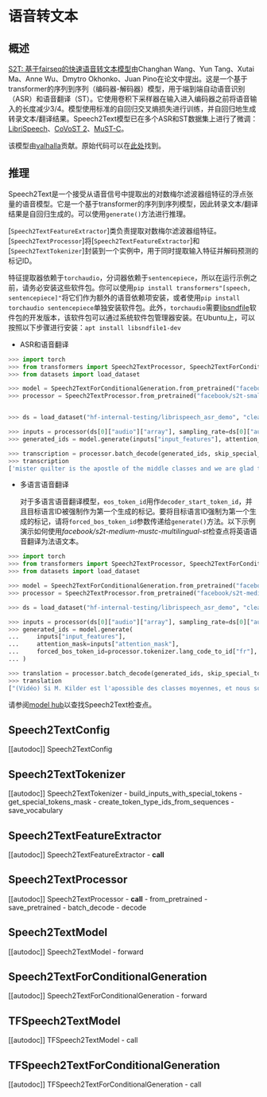 <!--版权所有2021年The HuggingFace团队。保留所有权利。

根据Apache许可证第2.0版（“许可证”）的规定，除非符合许可证的规定，否则你不得使用此文件。
你可以在以下网址获得许可证副本：

http://www.apache.org/licenses/LICENSE-2.0

除非适用法律要求或书面同意，根据许可以及其附带的条款分发的软件是基于“按原样”基础分发的，无论是明示还是暗示，不附带任何明示或暗示的保证。有关许可证的详细信息，请参阅许可证。

⚠️请注意，此文件采用Markdown格式，但包含特定于我们文档生成器（类似于MDX）的语法，可能无法在你的Markdown查看器中正确显示。-->

# 语音转文本

## 概述

[S2T: 基于fairseq的快速语音转文本模型](https://arxiv.org/abs/2010.05171)由Changhan Wang、Yun Tang、Xutai Ma、Anne Wu、Dmytro Okhonko、Juan Pino在论文中提出。这是一个基于transformer的序列到序列（编码器-解码器）模型，用于端到端自动语音识别（ASR）和语音翻译（ST）。它使用卷积下采样器在输入进入编码器之前将语音输入的长度减少3/4。模型使用标准的自回归交叉熵损失进行训练，并自回归地生成转录文本/翻译结果。Speech2Text模型已在多个ASR和ST数据集上进行了微调：[LibriSpeech](http://www.openslr.org/12)、[CoVoST 2](https://github.com/facebookresearch/covost)、[MuST-C](https://ict.fbk.eu/must-c/)。

该模型由[valhalla](https://huggingface.co/valhalla)贡献。原始代码可以在[此处](https://github.com/pytorch/fairseq/tree/master/examples/speech_to_text)找到。


## 推理

Speech2Text是一个接受从语音信号中提取出的对数梅尔滤波器组特征的浮点张量的语音模型。它是一个基于transformer的序列到序列模型，因此转录文本/翻译结果是自回归生成的。可以使用`generate()`方法进行推理。

[`Speech2TextFeatureExtractor`]类负责提取对数梅尔滤波器组特征。[`Speech2TextProcessor`]将[`Speech2TextFeatureExtractor`]和[`Speech2TextTokenizer`]封装到一个实例中，用于同时提取输入特征并解码预测的标记ID。

特征提取器依赖于`torchaudio`，分词器依赖于`sentencepiece`，所以在运行示例之前，请务必安装这些软件包。你可以使用`pip install transformers"[speech, sentencepiece]"`将它们作为额外的语音依赖项安装，或者使用`pip install torchaudio sentencepiece`单独安装软件包。此外，`torchaudio`需要[libsndfile](http://www.mega-nerd.com/libsndfile/)软件包的开发版本，该软件包可以通过系统软件包管理器安装。在Ubuntu上，可以按照以下步骤进行安装：`apt install libsndfile1-dev`


- ASR和语音翻译

```python
>>> import torch
>>> from transformers import Speech2TextProcessor, Speech2TextForConditionalGeneration
>>> from datasets import load_dataset

>>> model = Speech2TextForConditionalGeneration.from_pretrained("facebook/s2t-small-librispeech-asr")
>>> processor = Speech2TextProcessor.from_pretrained("facebook/s2t-small-librispeech-asr")


>>> ds = load_dataset("hf-internal-testing/librispeech_asr_demo", "clean", split="validation")

>>> inputs = processor(ds[0]["audio"]["array"], sampling_rate=ds[0]["audio"]["sampling_rate"], return_tensors="pt")
>>> generated_ids = model.generate(inputs["input_features"], attention_mask=inputs["attention_mask"])

>>> transcription = processor.batch_decode(generated_ids, skip_special_tokens=True)
>>> transcription
['mister quilter is the apostle of the middle classes and we are glad to welcome his gospel']
```

- 多语言语音翻译

  对于多语言语音翻译模型，`eos_token_id`用作`decoder_start_token_id`，并且目标语言ID被强制作为第一个生成的标记。要将目标语言ID强制为第一个生成的标记，请将`forced_bos_token_id`参数传递给`generate()`方法。以下示例演示如何使用*facebook/s2t-medium-mustc-multilingual-st*检查点将英语语音翻译为法语文本。

```python
>>> import torch
>>> from transformers import Speech2TextProcessor, Speech2TextForConditionalGeneration
>>> from datasets import load_dataset

>>> model = Speech2TextForConditionalGeneration.from_pretrained("facebook/s2t-medium-mustc-multilingual-st")
>>> processor = Speech2TextProcessor.from_pretrained("facebook/s2t-medium-mustc-multilingual-st")

>>> ds = load_dataset("hf-internal-testing/librispeech_asr_demo", "clean", split="validation")

>>> inputs = processor(ds[0]["audio"]["array"], sampling_rate=ds[0]["audio"]["sampling_rate"], return_tensors="pt")
>>> generated_ids = model.generate(
...     inputs["input_features"],
...     attention_mask=inputs["attention_mask"],
...     forced_bos_token_id=processor.tokenizer.lang_code_to_id["fr"],
... )

>>> translation = processor.batch_decode(generated_ids, skip_special_tokens=True)
>>> translation
["(Vidéo) Si M. Kilder est l'apossible des classes moyennes, et nous sommes heureux d'être accueillis dans son évangile."]
```

请参阅[model hub](https://huggingface.co/models?filter=speech_to_text)以查找Speech2Text检查点。


## Speech2TextConfig

[[autodoc]] Speech2TextConfig

## Speech2TextTokenizer

[[autodoc]] Speech2TextTokenizer
    - build_inputs_with_special_tokens
    - get_special_tokens_mask
    - create_token_type_ids_from_sequences
    - save_vocabulary

## Speech2TextFeatureExtractor

[[autodoc]] Speech2TextFeatureExtractor
    - __call__

## Speech2TextProcessor

[[autodoc]] Speech2TextProcessor
    - __call__
    - from_pretrained
    - save_pretrained
    - batch_decode
    - decode

## Speech2TextModel

[[autodoc]] Speech2TextModel
    - forward

## Speech2TextForConditionalGeneration

[[autodoc]] Speech2TextForConditionalGeneration
    - forward

## TFSpeech2TextModel

[[autodoc]] TFSpeech2TextModel
    - call

## TFSpeech2TextForConditionalGeneration

[[autodoc]] TFSpeech2TextForConditionalGeneration
    - call